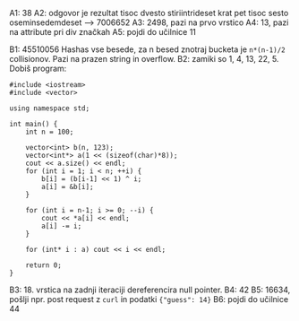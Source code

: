 A1: 38
A2: odgovor je rezultat tisoc dvesto stiriintrideset krat pet tisoc sesto oseminsedemdeset --> 7006652
A3: 2498, pazi na prvo vrstico
A4: 13, pazi na attribute pri div značkah
A5: pojdi do učilnice 11

B1: 45510056 Hashas vse besede, za n besed znotraj bucketa je `n*(n-1)/2` collisionov. Pazi na prazen string in overflow.
B2: zamiki so 1, 4, 13, 22, 5. Dobiš program:

```
#include <iostream>
#include <vector>

using namespace std;

int main() {
    int n = 100;

    vector<int> b(n, 123);
    vector<int*> a(1 << (sizeof(char)*8));
    cout << a.size() << endl;
    for (int i = 1; i < n; ++i) {
        b[i] = (b[i-1] << 1) ^ i;
        a[i] = &b[i];
    }

    for (int i = n-1; i >= 0; --i) {
        cout << *a[i] << endl;
        a[i] -= i;
    }

    for (int* i : a) cout << i << endl;

    return 0;
}
```

B3: 18. vrstica na zadnji iteraciji dereferencira null pointer.
B4: 42
B5: 16634, pošlji npr. post request z `curl` in podatki `{"guess": 14}`
B6: pojdi do učilnice 44
